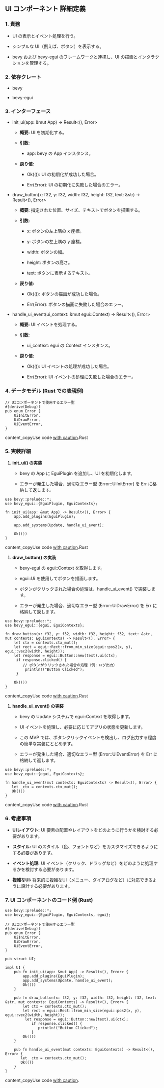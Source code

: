 ## UI コンポーネント 詳細定義

### 1. 責務

- UI の表示とイベント処理を行う。
    
- シンプルな UI（例えば、ボタン）を表示する。
    
- bevy および bevy-egui のフレームワークと連携し、UI の描画とインタラクションを管理する。
    

### 2. 依存クレート

- bevy
    
- bevy-egui
    

### 3. インターフェース

- init_ui(app: &mut App) -> Result<(), Error>
    
    - **概要:** UI を初期化する。
        
    - **引数:**
        
        - app: bevy の App インスタンス。
            
    - **戻り値:**
        
        - Ok(()): UI の初期化が成功した場合。
            
        - Err(Error): UI の初期化に失敗した場合のエラー。
            
- draw_button(x: f32, y: f32, width: f32, height: f32, text: &str) -> Result<(), Error>
    
    - **概要:** 指定された位置、サイズ、テキストでボタンを描画する。
        
    - **引数:**
        
        - x: ボタンの左上隅の x 座標。
            
        - y: ボタンの左上隅の y 座標。
            
        - width: ボタンの幅。
            
        - height: ボタンの高さ。
            
        - text: ボタンに表示するテキスト。
            
    - **戻り値:**
        
        - Ok(()): ボタンの描画が成功した場合。
            
        - Err(Error): ボタンの描画に失敗した場合のエラー。
            
- handle_ui_event(ui_context: &mut egui::Context) -> Result<(), Error>
    
    - **概要:** UI イベントを処理する。
        
    - **引数:**
        
        - ui_context: egui の Context インスタンス。
            
    - **戻り値:**
        
        - Ok(()): UI イベントの処理が成功した場合。
            
        - Err(Error): UI イベントの処理に失敗した場合のエラー。
            

### 4. データモデル (Rust での表現例)

```
// UIコンポーネントで使用するエラー型
#[derive(Debug)]
pub enum Error {
    UiInitError,
    UiDrawError,
    UiEventError,
}
```

content_copyUse code [with caution](https://support.google.com/legal/answer/13505487).Rust

### 5. 実装詳細

1. **init_ui() の実装**
    
    - bevy の App に EguiPlugin を追加し、UI を初期化します。
        
    - エラーが発生した場合、適切なエラー型 (Error::UiInitError) を Err に格納して返します。
        

```
use bevy::prelude::*;
use bevy_egui::{EguiPlugin, EguiContexts};

fn init_ui(app: &mut App) -> Result<(), Error> {
    app.add_plugins(EguiPlugin);
    
    app.add_systems(Update, handle_ui_event);
    
    Ok(())
}
```

content_copyUse code [with caution](https://support.google.com/legal/answer/13505487).Rust

1. **draw_button() の実装**
    
    - bevy-egui の egui::Context を取得します。
        
    - egui::Ui を使用してボタンを描画します。
        
    - ボタンがクリックされた場合の処理は、handle_ui_event() で実装します。
        
    - エラーが発生した場合、適切なエラー型 (Error::UiDrawError) を Err に格納して返します。
        

```
use bevy::prelude::*;
use bevy_egui::{egui, EguiContexts};

fn draw_button(x: f32, y: f32, width: f32, height: f32, text: &str, mut contexts: EguiContexts) -> Result<(), Error> {
    let ctx = contexts.ctx_mut();
    let rect = egui::Rect::from_min_size(egui::pos2(x, y), egui::vec2(width, height));
    let response = egui::Button::new(text).ui(ctx);
     if response.clicked() {
        // ボタンがクリックされた場合の処理（例：ログ出力）
         println!("Button Clicked");
     }

    Ok(())
}
```

content_copyUse code [with caution](https://support.google.com/legal/answer/13505487).Rust

1. **handle_ui_event() の実装**
    
    - bevy の Update システムで egui::Context を取得します。
        
    - UI イベントを処理し、必要に応じてアプリの状態を更新します。
        
    - この MVP では、ボタンクリックイベントを検出し、ログ出力する程度の簡単な実装にとどめます。
        
    - エラーが発生した場合、適切なエラー型 (Error::UiEventError) を Err に格納して返します。
        

```
use bevy::prelude::*;
use bevy_egui::{egui, EguiContexts};

fn handle_ui_event(mut contexts: EguiContexts) -> Result<(), Error> {
   let _ctx = contexts.ctx_mut();
   Ok(())
}
```

content_copyUse code [with caution](https://support.google.com/legal/answer/13505487).Rust

### 6. 考慮事項

- **UIレイアウト:** UI 要素の配置やレイアウトをどのように行うかを検討する必要があります。
    
- **スタイル:** UI のスタイル（色、フォントなど）をカスタマイズできるようにする必要があります。
    
- **イベント処理:** UI イベント（クリック、ドラッグなど）をどのように処理するかを検討する必要があります。
    
- **複雑なUI:** 将来的に複雑なUI（メニュー、ダイアログなど）に対応できるように設計する必要があります。
    

### 7. UI コンポーネントのコード例 (Rust)

```
use bevy::prelude::*;
use bevy_egui::{EguiPlugin, EguiContexts, egui};

// UIコンポーネントで使用するエラー型
#[derive(Debug)]
pub enum Error {
    UiInitError,
    UiDrawError,
    UiEventError,
}

pub struct UI;

impl UI {
    pub fn init_ui(app: &mut App) -> Result<(), Error> {
        app.add_plugins(EguiPlugin);
        app.add_systems(Update, handle_ui_event);
        Ok(())
    }

    pub fn draw_button(x: f32, y: f32, width: f32, height: f32, text: &str, mut contexts: EguiContexts) -> Result<(), Error> {
        let ctx = contexts.ctx_mut();
        let rect = egui::Rect::from_min_size(egui::pos2(x, y), egui::vec2(width, height));
         let response = egui::Button::new(text).ui(ctx);
            if response.clicked() {
               println!("Button Clicked");
            }
        Ok(())
    }

    pub fn handle_ui_event(mut contexts: EguiContexts) -> Result<(), Error> {
       let _ctx = contexts.ctx_mut();
       Ok(())
    }
}
```

content_copyUse code [with caution](https://support.google.com/legal/answer/13505487).